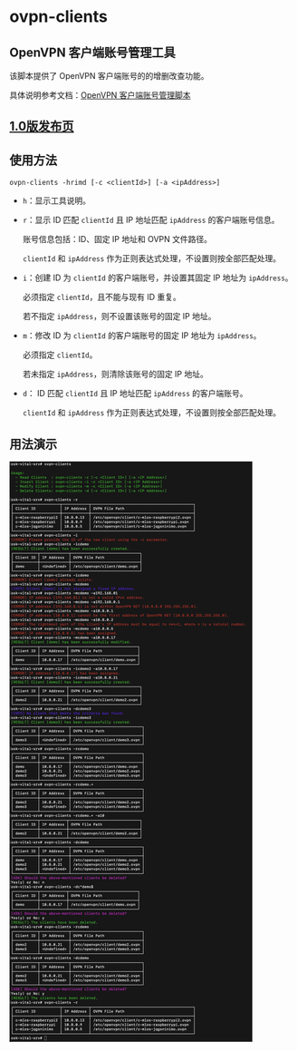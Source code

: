 # ovpn-clients
## OpenVPN 客户端账号管理工具

该脚本提供了 OpenVPN 客户端账号的的增删改查功能。

具体说明参考文档：[OpenVPN 客户端账号管理脚本](https://www.notion.so/jqgsninimo/WAR-b26fcfac9ce848b89468801395655420?pvs=4)

## [1.0版发布页](https://github.com/jqgsninimo/Tools/releases/tag/v1.0.2)

## 使用方法
```
ovpn-clients -hrimd [-c <clientId>] [-a <ipAddress>]
```
- `h`：显示工具说明。
- `r`：显示 ID 匹配 `clientId` 且 IP 地址匹配 `ipAddress` 的客户端账号信息。

    账号信息包括：ID、固定 IP 地址和 OVPN 文件路径。

    `clientId` 和 `ipAddress` 作为正则表达式处理，不设置则按全部匹配处理。
    
- `i`：创建 ID 为 `clientId` 的客户端账号，并设置其固定 IP 地址为 `ipAddress`。

    必须指定 `clientId`，且不能与现有 ID 重复。

    若不指定 `ipAddress`，则不设置该账号的固定 IP 地址。

- `m`：修改 ID 为 `clientId` 的客户端账号的固定 IP 地址为 `ipAddress`。

    必须指定 `clientId`。

    若未指定 `ipAddress`，则清除该账号的固定 IP 地址。

- `d`： ID 匹配 `clientId` 且 IP 地址匹配 `ipAddress` 的客户端账号。
    
    `clientId` 和 `ipAddress` 作为正则表达式处理，不设置则按全部匹配处理。

## 用法演示
![用法演示](https://github.com/jqgsninimo/Tools/blob/main/ovpn-clients-demo.jpg)